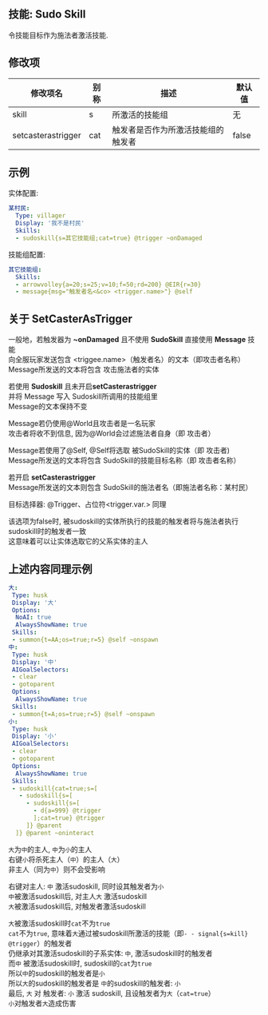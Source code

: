 技能: Sudo Skill
--------------------------

令技能目标作为施法者激活技能.

修改项
----------

| 修改项名 | 别称    | 描述                                                                                                    | 默认值 |
|-----------|------------|----------------------------------------------------------------------------------------------------------------|---------------|
| skill | s | 所激活的技能组 | 无 |
| setcasterastrigger | cat | 触发者是否作为所激活技能组的触发者 | false |

示例
-------

实体配置:

```yml
某村民:
  Type: villager
  Display: '我不是村民'
  Skills:
  - sudoskill{s=其它技能组;cat=true} @trigger ~onDamaged
```

技能组配置:

```yml
其它技能组:
  Skills:
  - arrowvolley{a=20;s=25;v=10;f=50;rd=200} @EIR{r=30}
  - message{msg="触发者名<&co> <trigger.name>"} @self
```

关于 SetCasterAsTrigger
----------------------

  一般地，若触发器为 **~onDamaged** 
  且不使用 **SudoSkill** 直接使用 **Message** 技能  
  向全服玩家发送包含 <triggee.name>（触发者名）的文本（即攻击者名称） 
  Message所发送的文本将包含 攻击施法者的实体  
 
  若使用 **Sudoskill** 且未开启**setCasterastrigger**  
  并将 Message 写入 Sudoskill所调用的技能组里  
  Message的文本保持不变 
  
  Message若仍使用\@World且攻击者是一名玩家  
  攻击者将收不到信息, 因为\@World会过滤施法者自身（即 攻击者）  

  Message若使用了\@Self, \@Self将选取 被SudoSkill的实体（即 攻击者)  
  Message所发送的文本将包含 SudoSkill的技能目标名称（即 攻击者名称）  

  若开启 **setCasterastrigger**  
  Message所发送的文本则包含 SudoSkill的施法者名（即施法者名称：某村民）  

  目标选择器: \@Trigger、占位符<trigger.var.> 同理

  该选项为false时, 被sudoskill的实体所执行的技能的触发者将与施法者执行sudoskill时的触发者一致  
  这意味着可以让实体选取它的父系实体的主人

上述内容同理示例
---

```yaml
大:
 Type: husk
 Display: '大'
 Options:
  NoAI: true
  AlwaysShowName: true
 Skills:
 - summon{t=AA;os=true;r=5} @self ~onspawn
中:
 Type: husk
 Display: '中'
 AIGoalSelectors:
 - clear
 - gotoparent
 Options:
  AlwaysShowName: true
 Skills:
 - summon{t=A;os=true;r=5} @self ~onspawn
小:
 Type: husk
 Display: '小'
 AIGoalSelectors:
 - clear
 - gotoparent
 Options:
  AlwaysShowName: true
 Skills:
 - sudoskill{cat=true;s=[
   - sudoskill{s=[
     - sudoskill{s=[
       - d{a=999} @trigger
       ];cat=true} @trigger
     ]} @parent
  ]} @parent ~oninteract
```
`大`为`中`的主人, `中`为`小`的主人  
右键`小`将杀死主人（`中`）的主人（`大`）  
非主人（同为`中`）则不会受影响

右键对主人: `中` 激活sudoskill, 同时设其触发者为`小`  
`中`被激活sudoskill后, 对主人`大` 激活sudoskill  
`大`被激活sudoskill后, 对触发者激活sudoskill  
 
`大`被激活sudoskill时`cat`不为`true`  
`cat`不为`true`, 意味着`大`通过被sudoskill所激活的技能（即`- - signal{s=kill} @trigger`）的触发者    
仍继承对其激活sudoskill的子系实体: `中`, 激活sudoskill时的触发者  
而`中` 被激活sudoskill时, sudoskill的`cat`为`true`  
所以`中`的sudoskill的触发者是`小`  
所以`大`的sudoskill的触发者是 `中`的sudoskill的触发者: `小`  
最后, `大` 对 触发者: `小` 激活 sudoskill, 且设触发者为`大`（`cat=true`）  
`小`对触发者`大`造成伤害